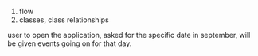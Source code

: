 1. flow
2. classes, class relationships


user to open the application, asked for the specific date in september, will be given events going on for that day.
